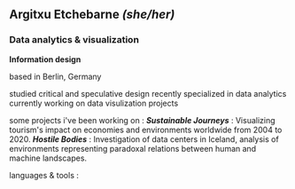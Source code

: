 ## Argitxu Etchebarne *(she/her)*
### Data analytics & visualization
**Information design**

based in Berlin, Germany

studied critical and speculative design
recently specialized in data analytics
currently working on data visulization projects


some projects i've been working on :
  ***Sustainable Journeys*** : Visualizing tourism's impact on economies and environments worldwide from 2004 to 2020.
  ***Hostile Bodies*** : Investigation of data centers in Iceland, analysis of environments representing paradoxal relations between human and machine landscapes. 


languages & tools : 
